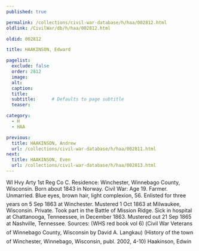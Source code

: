 ```yaml
---
published: true

permalink: /collections/civil-war-database/h/haa/002812.html
oldlink: /CivilWar/db/h/haa/002812.html

oldid: 002812

title: HAAKINSON, Edward

pagelist:
  exclude: false
  order: 2812
  image: 
  alt:
  caption:
  title:
  subtitle:      # Defaults to page subtitle
  teaser:

category: 
  - H 
  - HAA

previous:
  title: HAAKINSON, Andrew
  url: /collections/civil-war-database/h/haa/002811.html  
next:
  title: HAAKINSON, Even
  url: /collections/civil-war-database/h/haa/002813.html   
---
```

WI Hvy Arty 1st Reg Co C. Residence: Winchester, Winnebago County, Wisconsin. Born about 1843 in Norway. Civil War: Age 19. Farmer. Unmarried. Blue eyes, brown hair, light complexion, 5&#146;6&#148;. Enlisted for three years on 5 Sep 1863 at Winchester. Mustered 1 Oct 1863 at Milwaukee, Wisconsin. Private. Took part in the Battle of Mission Ridge. Sick in hospital at Chattanooga, Tenneessee, in December 1863. Mustered out 21 Sep 1865 at Nashville, Tennessee. Sources: (WHS red book vol 6) (&#147;Civil War Veterans of Winnebago County, Wisconsin&#148; by David A. Langkau) (History of the town of Winchester, Winnebago, Wisconsin, publ. 2002, 4-10) &#147;Haakinson, Edwin&#148;